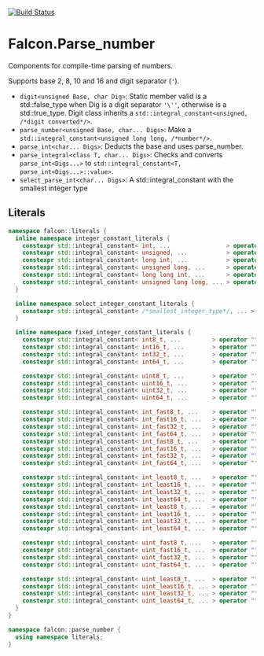 [![Build Status](https://travis-ci.org/jonathanpoelen/falcon.parse_number.svg?branch=master)](https://travis-ci.org/jonathanpoelen/falcon.parse_number)


# Falcon.Parse_number

Components for compile-time parsing of numbers.

Supports base 2, 8, 10 and 16 and digit separator (`'`).

- `digit<unsigned Base, char Dig>`: Static member valid is a std::false_type when Dig is a digit separator `'\''`, otherwise is a std::true_type. Digit class inherits a `std::integral_constant<unsigned, /*digit converted*/>`.
- `parse_number<unsigned Base, char... Digs>`: Make a `std::integral_constant<unsigned long long, /*number*/>`.
- `parse_int<char... Digs>`: Deducts the base and uses parse_number.
- `parse_integral<class T, char... Digs>`: Checks and converts `parse_int<Digs...>` to `std::integral_constant<T, parse_int<Digs...>::value>`.
- `select_parse_int<char... Digs>`: A std::integral_constant with the smallest integer type


## Literals

``` cpp
namespace falcon::literals {
  inline namespace integer_constant_literals {
    constexpr std::integral_constant< int, ...                > operator "" _c();
    constexpr std::integral_constant< unsigned, ...           > operator "" _uc();
    constexpr std::integral_constant< long int, ...           > operator "" _lc();
    constexpr std::integral_constant< unsigned long, ...      > operator "" _ulc();
    constexpr std::integral_constant< long long int, ...      > operator "" _llc();
    constexpr std::integral_constant< unsigned long long, ... > operator "" _ullc();
  }

  inline namespace select_integer_constant_literals {
    constexpr std::integral_constant< /*smallest_integer_type*/, ... > operator "" _ic();
  }

  inline namespace fixed_integer_constant_literals {
    constexpr std::integral_constant< int8_t, ...         > operator "" _s8();
    constexpr std::integral_constant< int16_t, ...        > operator "" _s16();
    constexpr std::integral_constant< int32_t, ...        > operator "" _s32();
    constexpr std::integral_constant< int64_t, ...        > operator "" _s64();

    constexpr std::integral_constant< uint8_t, ...        > operator "" _s8();
    constexpr std::integral_constant< uint16_t, ...       > operator "" _s16();
    constexpr std::integral_constant< uint32_t, ...       > operator "" _s32();
    constexpr std::integral_constant< uint64_t, ...       > operator "" _s64();

    constexpr std::integral_constant< int_fast8_t, ...    > operator "" _fast8();
    constexpr std::integral_constant< int_fast16_t, ...   > operator "" _fast16();
    constexpr std::integral_constant< int_fast32_t, ...   > operator "" _fast32();
    constexpr std::integral_constant< int_fast64_t, ...   > operator "" _fast64();
    constexpr std::integral_constant< int_fast8_t, ...    > operator "" _sfast8();
    constexpr std::integral_constant< int_fast16_t, ...   > operator "" _sfast16();
    constexpr std::integral_constant< int_fast32_t, ...   > operator "" _sfast32();
    constexpr std::integral_constant< int_fast64_t, ...   > operator "" _sfast64();

    constexpr std::integral_constant< int_least8_t, ...   > operator "" _least8();
    constexpr std::integral_constant< int_least16_t, ...  > operator "" _least16();
    constexpr std::integral_constant< int_least32_t, ...  > operator "" _least32();
    constexpr std::integral_constant< int_least64_t, ...  > operator "" _least64();
    constexpr std::integral_constant< int_least8_t, ...   > operator "" _sleast8();
    constexpr std::integral_constant< int_least16_t, ...  > operator "" _sleast16();
    constexpr std::integral_constant< int_least32_t, ...  > operator "" _sleast32();
    constexpr std::integral_constant< int_least64_t, ...  > operator "" _sleast64();

    constexpr std::integral_constant< uint_fast8_t, ...   > operator "" _ufast8();
    constexpr std::integral_constant< uint_fast16_t, ...  > operator "" _ufast16();
    constexpr std::integral_constant< uint_fast32_t, ...  > operator "" _ufast32();
    constexpr std::integral_constant< uint_fast64_t, ...  > operator "" _ufast64();

    constexpr std::integral_constant< uint_least8_t, ...  > operator "" _uleast8();
    constexpr std::integral_constant< uint_least16_t, ... > operator "" _uleast16();
    constexpr std::integral_constant< uint_least32_t, ... > operator "" _uleast32();
    constexpr std::integral_constant< uint_least64_t, ... > operator "" _uleast64();
  }
}

namespace falcon::parse_number {
  using namespace literals;
}
```
